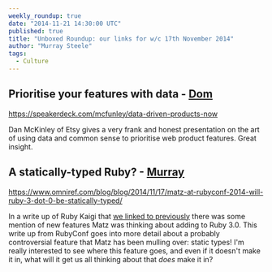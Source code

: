 ```yaml
---
weekly_roundup: true
date: "2014-11-21 14:30:00 UTC"
published: true
title: "Unboxed Roundup: our links for w/c 17th November 2014"
author: "Murray Steele"
tags:
  - Culture
---
```


## Prioritise your features with data - [Dom](/people/dominic-mason)

https://speakerdeck.com/mcfunley/data-driven-products-now

Dan McKinley of Etsy gives a very frank and honest presentation on the art of using data and common sense to prioritise web product features. Great insight.

## A statically-typed Ruby? - [Murray](/people/murray-steele)

https://www.omniref.com/blog/blog/2014/11/17/matz-at-rubyconf-2014-will-ruby-3-dot-0-be-statically-typed/

In a write up of Ruby Kaigi that [we linked to previously](http://www.unboxedconsulting.com/blog/ubxddev-vol-3-6) there was some mention of new features Matz was thinking about adding to Ruby 3.0.  This write up from RubyConf goes into more detail about a probably controversial feature that Matz has been mulling over: static types!  I'm really interested to see where this feature goes, and even if it doesn't make it in, what will it get us all thinking about that *does* make it in?
